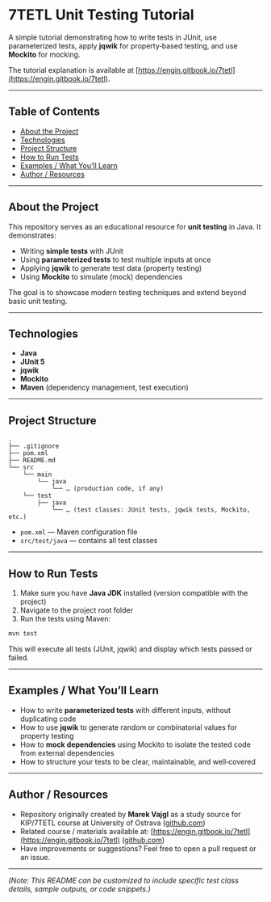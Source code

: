 # 7TETL Unit Testing Tutorial

A simple tutorial demonstrating how to write tests in JUnit, use parameterized tests, apply **jqwik** for property‑based testing, and use **Mockito** for mocking.

The tutorial explanation is available at [https://engin.gitbook.io/7tetl](https://engin.gitbook.io/7tetl).

---

## Table of Contents

* [About the Project](#about-the-project)
* [Technologies](#technologies)
* [Project Structure](#project-structure)
* [How to Run Tests](#how-to-run-tests)
* [Examples / What You’ll Learn](#examples--what-youll-learn)
* [Author / Resources](#author--resources)

---

## About the Project

This repository serves as an educational resource for **unit testing** in Java. It demonstrates:

* Writing **simple tests** with JUnit
* Using **parameterized tests** to test multiple inputs at once
* Applying **jqwik** to generate test data (property testing)
* Using **Mockito** to simulate (mock) dependencies

The goal is to showcase modern testing techniques and extend beyond basic unit testing.

---

## Technologies

* **Java**
* **JUnit 5**
* **jqwik**
* **Mockito**
* **Maven** (dependency management, test execution)

---

## Project Structure

```
.
├── .gitignore
├── pom.xml
├── README.md
└── src
    └── main
        └── java
            └── … (production code, if any)
    └── test
        ├── java
            └── … (test classes: JUnit tests, jqwik tests, Mockito, etc.)
```

* `pom.xml` — Maven configuration file
* `src/test/java` — contains all test classes

---

## How to Run Tests

1. Make sure you have **Java JDK** installed (version compatible with the project)
2. Navigate to the project root folder
3. Run the tests using Maven:

```bash
mvn test
```

This will execute all tests (JUnit, jqwik) and display which tests passed or failed.

---

## Examples / What You’ll Learn

* How to write **parameterized tests** with different inputs, without duplicating code
* How to use **jqwik** to generate random or combinatorial values for property testing
* How to **mock dependencies** using Mockito to isolate the tested code from external dependencies
* How to structure your tests to be clear, maintainable, and well‑covered

---

## Author / Resources

* Repository originally created by **Marek Vajgl** as a study source for KIP/7TETL course at University of Ostrava ([github.com](https://github.com/Engin1980/7tetl-unit-testing-tutorial))
* Related course / materials available at: [https://engin.gitbook.io/7tetl](https://engin.gitbook.io/7tetl) ([github.com](https://github.com/Engin1980/7tetl-unit-testing-tutorial))
* Have improvements or suggestions? Feel free to open a pull request or an issue.

---

*(Note: This README can be customized to include specific test class details, sample outputs, or code snippets.)*
